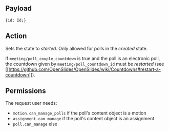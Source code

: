 ## Payload
```
{id: Id;}
```

## Action
Sets the state to *started*. Only allowed for polls in the *created* state.

If `meeting/poll_couple_countdown` is true and the poll is an electronic poll, the countdown given by `meeting/poll_countdown_id` must be *restarted* (see [[https://github.com/OpenSlides/OpenSlides/wiki/Countdowns#restart-a-countdown]]).

## Permissions
The request user needs:
- `motion.can_manage_polls` if the poll's content object is a motion
- `assignment.can_manage` if the poll's content object is an assignment
- `poll.can_manage` else
